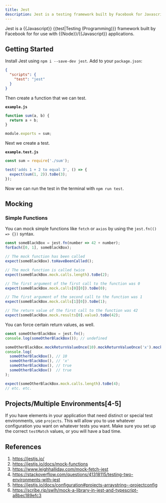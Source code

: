 ```yaml
---
title: Jest
description: Jest is a testing framework built by Facebook for Javascript applications.
---
```


Jest is a {{Javascript}} {{test|Testing (Programming)}} framework built by Facebook for for use with {{Node}}/{{Javascript}} applications.

## Getting Started

Install Jest using `npm i --save-dev jest`. Add to your `package.json`:

```json
{
  "scripts": {
    "test": "jest"
  }
}
```

Then create a function that we can test.

**`example.js`**

```javascript
function sum(a, b) {
  return a + b;
}

module.exports = sum;
```

Next we create a test.

**`example.test.js`**

```javascript
const sum = require('./sum');

test('adds 1 + 2 to equal 3', () => {
  expect(sum(1, 2)).toBe(3);
});
```

Now we can run the test in the terminal with `npm run test`.

## Mocking

### Simple Functions

You can mock simple functions like `fetch` or `axios` by using the `jest.fn(() => {})` syntax.

```javascript
const someBlackBox = jest.fn(number => 42 + number);
forEach([0, 1], someBlackBox);

// The mock function has been called
expect(someBlackBox).toHaveBeenCalled();

// The mock function is called twice
expect(someBlackBox.mock.calls.length).toBe(2);

// The first argument of the first call to the function was 0
expect(someBlackBox.mock.calls[0][0]).toBe(0);

// The first argument of the second call to the function was 1
expect(someBlackBox.mock.calls[1][0]).toBe(1);

// The return value of the first call to the function was 42
expect(someBlackBox.mock.results[0].value).toBe(42);
```

You can force certain return values, as well.

```javascript
const someOtherBlackBox = jest.fn();
console.log(someOtherBlackBox()); // undefined

someOtherBlackBox.mockReturnValueOnce(10).mockReturnValueOnce('x').mockReturnValue(true);
console.log(
  someOtherBlackBox(), // 10
  someOtherBlackBox(), // 'x'
  someOtherBlackBox(), // true
  someOtherBlackBox()  // true
);

expect(someOtherBlackBox.mock.calls.length).toBe(4);
// etc. etc.
```

## Projects/Multiple Environments[4-5]

If you have elements in your application that need distinct or special test environments, use `projects`. This will allow you to use whatever configuration you want on whatever tests you want. Make sure you set up the correct `testMatch` values, or you will have a bad time.

## References

1. https://jestjs.io/
2. https://jestjs.io/docs/mock-functions
3. https://www.leighhalliday.com/mock-fetch-jest
4. https://stackoverflow.com/questions/41318115/testing-two-environments-with-jest
5. https://jestjs.io/docs/configuration#projects-arraystring--projectconfig
6. https://scribe.rip/swlh/mock-a-library-in-jest-and-typescript-a8bec189efc3
